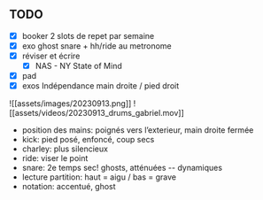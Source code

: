 ## TODO
- [x] booker 2 slots de repet par semaine
- [x] exo ghost snare + hh/ride au metronome
- [x] réviser et écrire
	- [x] NAS - NY State of Mind
- [x] pad
- [x] exos Indépendance main droite / pied droit
 
 ![[assets/images/20230913.png]]
 ![[assets/videos/20230913_drums_gabriel.mov]]
- position des mains: poignés vers l’exterieur, main droite fermée
- kick: pied posé, enfoncé, coup secs
- charley: plus silencieux
- ride: viser le point
- snare: 2e temps sec! ghosts, atténuées -- dynamiques
- lecture partition: haut = aigu / bas = grave
- notation: accentué, ghost
